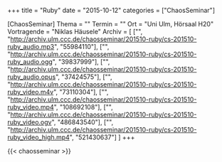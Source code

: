 +++
title = "Ruby"
date = "2015-10-12"
categories = ["ChaosSeminar"]

[ChaosSeminar]
Thema = ""
Termin = ""
Ort = "Uni Ulm, Hörsaal H20"
Vortragende = "Niklas Häusele"
Archiv = [
	["", "http://archiv.ulm.ccc.de/chaosseminar/201510-ruby/cs-201510-ruby_audio.mp3", "55984110"],
	["", "http://archiv.ulm.ccc.de/chaosseminar/201510-ruby/cs-201510-ruby_audio.ogg", "39837999"],
	["", "http://archiv.ulm.ccc.de/chaosseminar/201510-ruby/cs-201510-ruby_audio.opus", "37424575"],
	["", "http://archiv.ulm.ccc.de/chaosseminar/201510-ruby/cs-201510-ruby_video.m4v", "73110304"],
	["", "http://archiv.ulm.ccc.de/chaosseminar/201510-ruby/cs-201510-ruby_video.mp4", "108692108"],
	["", "http://archiv.ulm.ccc.de/chaosseminar/201510-ruby/cs-201510-ruby_video.ogv", "486843540"],
	["", "http://archiv.ulm.ccc.de/chaosseminar/201510-ruby/cs-201510-ruby_video_high.mp4", "521430637"]
	]
+++

{{< chaosseminar >}}
